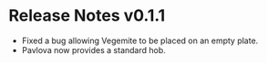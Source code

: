 # Release Notes v0.1.1

- Fixed a bug allowing Vegemite to be placed on an empty plate.
- Pavlova now provides a standard hob.